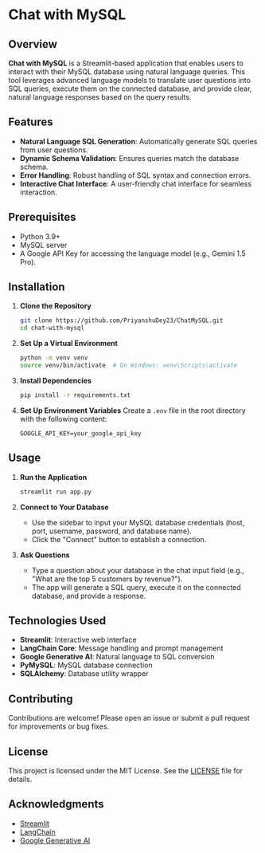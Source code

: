 # Chat with MySQL

## Overview
**Chat with MySQL** is a Streamlit-based application that enables users to interact with their MySQL database using natural language queries. This tool leverages advanced language models to translate user questions into SQL queries, execute them on the connected database, and provide clear, natural language responses based on the query results.

## Features
- **Natural Language SQL Generation**: Automatically generate SQL queries from user questions.
- **Dynamic Schema Validation**: Ensures queries match the database schema.
- **Error Handling**: Robust handling of SQL syntax and connection errors.
- **Interactive Chat Interface**: A user-friendly chat interface for seamless interaction.

## Prerequisites
- Python 3.9+
- MySQL server
- A Google API Key for accessing the language model (e.g., Gemini 1.5 Pro).

## Installation

1. **Clone the Repository**
   ```bash
   git clone https://github.com/PriyanshuDey23/ChatMySQL.git
   cd chat-with-mysql
   ```

2. **Set Up a Virtual Environment**
   ```bash
   python -m venv venv
   source venv/bin/activate  # On Windows: venv\Scripts\activate
   ```

3. **Install Dependencies**
   ```bash
   pip install -r requirements.txt
   ```

4. **Set Up Environment Variables**
   Create a `.env` file in the root directory with the following content:
   ```env
   GOOGLE_API_KEY=your_google_api_key
   ```

## Usage

1. **Run the Application**
   ```bash
   streamlit run app.py
   ```

2. **Connect to Your Database**
   - Use the sidebar to input your MySQL database credentials (host, port, username, password, and database name).
   - Click the "Connect" button to establish a connection.

3. **Ask Questions**
   - Type a question about your database in the chat input field (e.g., "What are the top 5 customers by revenue?").
   - The app will generate a SQL query, execute it on the connected database, and provide a response.



## Technologies Used
- **Streamlit**: Interactive web interface
- **LangChain Core**: Message handling and prompt management
- **Google Generative AI**: Natural language to SQL conversion
- **PyMySQL**: MySQL database connection
- **SQLAlchemy**: Database utility wrapper

## Contributing
Contributions are welcome! Please open an issue or submit a pull request for improvements or bug fixes.

## License
This project is licensed under the MIT License. See the [LICENSE](LICENSE) file for details.

## Acknowledgments
- [Streamlit](https://streamlit.io)
- [LangChain](https://langchain.com)
- [Google Generative AI](https://aistudio.google.com/prompts/new_chat)



